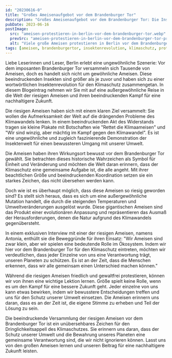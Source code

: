 ```yaml
---
id: "20230616-0"
title: "Großes Ameisenaufgebot vor dem Brandenburger Tor"
description: "Großes Ameisenaufgebot vor dem Brandenburger Tor: Die Insektenrevolution für den Klimaschutz"
pubDate: 2023-06-16
postImage:
  src: "ameisen-protestieren-in-berlin-vor-dem-brandenburger-tor.webp"
  prevSrc: "ameisen-protestieren-in-berlin-vor-dem-brandenburger-tor-preview.webp"
  alt: "Viele große Ameisen protestieren in Berlin vor dem Brandenburger Tor"
tags: [ameisen, brandenburgertor, insektenrevolution, klimaschutz, protest]
---
```


Liebe Leserinnen und Leser, Berlin erlebt eine ungewöhnliche Szenerie: Vor dem imposanten Brandenburger Tor versammeln sich Tausende von Ameisen, doch es handelt sich nicht um gewöhnliche Ameisen. Diese beeindruckenden Insekten sind größer als je zuvor und haben sich zu einer wortwörtlichen Insektenrevolution für den Klimaschutz zusammengetan. In diesem Blogeintrag nehmen wir Sie mit auf eine außergewöhnliche Reise in die Welt der riesigen Ameisen und ihren beeindruckenden Kampf für eine nachhaltigere Zukunft.

Die riesigen Ameisen haben sich mit einem klaren Ziel versammelt: Sie wollen die Aufmerksamkeit der Welt auf die drängenden Probleme des Klimawandels lenken. In einem beeindruckenden Akt des Widerstands tragen sie kleine Plakate mit Botschaften wie "Rettet die Klimaameisen" und "Wir sind winzig, aber mächtig im Kampf gegen den Klimawandel". Es ist eine ungewöhnliche und zugleich faszinierende Demonstration der Insektenwelt für einen bewussteren Umgang mit unserer Umwelt.

Die Ameisen haben ihren Wirkungsort bewusst vor dem Brandenburger Tor gewählt. Sie betrachten dieses historische Wahrzeichen als Symbol für Einheit und Veränderung und möchten die Welt daran erinnern, dass der Klimaschutz eine gemeinsame Aufgabe ist, die alle angeht. Mit ihrer beachtlichen Größe und beeindruckenden Koordination setzen sie ein starkes Zeichen, das nicht übersehen werden kann.

Doch wie ist es überhaupt möglich, dass diese Ameisen so riesig geworden sind? Es stellt sich heraus, dass es sich um eine außergewöhnliche Mutation handelt, die durch die steigenden Temperaturen und Umweltveränderungen ausgelöst wurde. Diese gigantischen Ameisen sind das Produkt einer evolutionären Anpassung und repräsentieren das Ausmaß der Herausforderungen, denen die Natur aufgrund des Klimawandels gegenübersteht.

In einem exklusiven Interview mit einer der riesigen Ameisen, namens Antonia, enthüllt sie die Beweggründe für ihren Einsatz: "Wir Ameisen sind zwar klein, aber wir spielen eine bedeutende Rolle im Ökosystem. Indem wir hier vor dem Brandenburger Tor für den Klimaschutz eintreten, möchten wir verdeutlichen, dass jeder Einzelne von uns eine Verantwortung trägt, unseren Planeten zu schützen. Es ist an der Zeit, dass die Menschen erkennen, dass wir alle gemeinsam einen Unterschied machen können."

Während die riesigen Ameisen friedlich und gewaltfrei protestieren, können wir von ihnen eine wichtige Lektion lernen. Größe spielt keine Rolle, wenn es um den Kampf für eine bessere Zukunft geht. Jeder einzelne von uns kann etwas bewirken, indem wir bewusstere Entscheidungen treffen und uns für den Schutz unserer Umwelt einsetzen. Die Ameisen erinnern uns daran, dass es an der Zeit ist, die eigene Stimme zu erheben und Teil der Lösung zu sein.

Die beeindruckende Versammlung der riesigen Ameisen vor dem Brandenburger Tor ist ein unübersehbares Zeichen für den Dringlichkeitsappell des Klimaschutzes. Sie erinnern uns daran, dass der Schutz unserer Umwelt und die Bewahrung unseres Planeten eine gemeinsame Verantwortung sind, die wir nicht ignorieren können. Lasst uns von den großen Ameisen lernen und unseren Beitrag für eine nachhaltigere Zukunft leisten.
